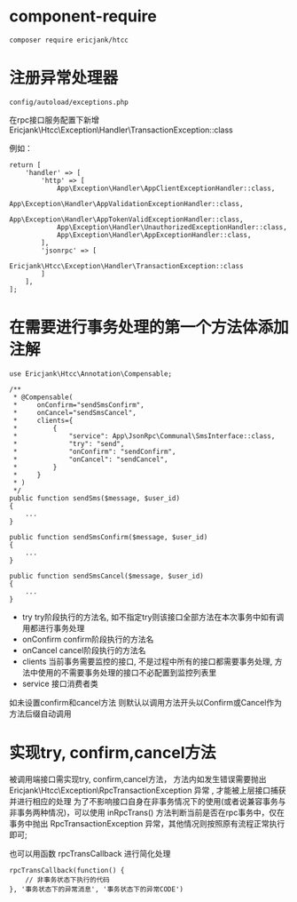 # component-require

```
composer require ericjank/htcc
```

# 注册异常处理器

```
config/autoload/exceptions.php
```

在rpc接口服务配置下新增 Ericjank\Htcc\Exception\Handler\TransactionException::class

例如：
```
return [
    'handler' => [
        'http' => [
            App\Exception\Handler\AppClientExceptionHandler::class,
            App\Exception\Handler\AppValidationExceptionHandler::class,
            App\Exception\Handler\AppTokenValidExceptionHandler::class,
            App\Exception\Handler\UnauthorizedExceptionHandler::class,
            App\Exception\Handler\AppExceptionHandler::class,
        ],
        'jsonrpc' => [
            Ericjank\Htcc\Exception\Handler\TransactionException::class
        ]
    ],
];
```

# 在需要进行事务处理的第一个方法体添加注解

```
use Ericjank\Htcc\Annotation\Compensable;

/**
 * @Compensable(
 *     onConfirm="sendSmsConfirm",
 *     onCancel="sendSmsCancel",
 *     clients={
 *         {
 *             "service": App\JsonRpc\Communal\SmsInterface::class,
 *             "try": "send",
 *             "onConfirm": "sendConfirm",
 *             "onCancel": "sendCancel",
 *         }
 *     }
 * )
 */
public function sendSms($message, $user_id) 
{ 
    ...  
}

public function sendSmsConfirm($message, $user_id)
{
    ...
}

public function sendSmsCancel($message, $user_id)
{
    ...
}
```

* try try阶段执行的方法名, 如不指定try则该接口全部方法在本次事务中如有调用都进行事务处理
* onConfirm confirm阶段执行的方法名
* onCancel cancel阶段执行的方法名
* clients 当前事务需要监控的接口, 不是过程中所有的接口都需要事务处理, 方法中使用的不需要事务处理的接口不必配置到监控列表里
* service 接口消费者类

如未设置confirm和cancel方法 则默认以调用方法开头以Confirm或Cancel作为方法后缀自动调用

# 实现try, confirm,cancel方法

被调用端接口需实现try, confirm,cancel方法， 方法内如发生错误需要抛出 Ericjank\Htcc\Exception\RpcTransactionException 异常 , 才能被上层接口捕获并进行相应的处理
为了不影响接口自身在非事务情况下的使用(或者说兼容事务与非事务两种情况)，可以使用 inRpcTrans() 方法判断当前是否在rpc事务中，仅在事务中抛出  RpcTransactionException 异常，其他情况则按照原有流程正常执行即可;

也可以用函数 rpcTransCallback 进行简化处理
```
rpcTransCallback(function() {
    // 非事务状态下执行的代码
}, '事务状态下的异常消息', '事务状态下的异常CODE')
```
